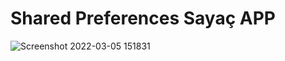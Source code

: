 # Shared Preferences Sayaç APP

![Screenshot 2022-03-05 151831](https://user-images.githubusercontent.com/57150484/156884184-dcf69b45-9812-4f0c-8c5b-8c7a688087da.png)
